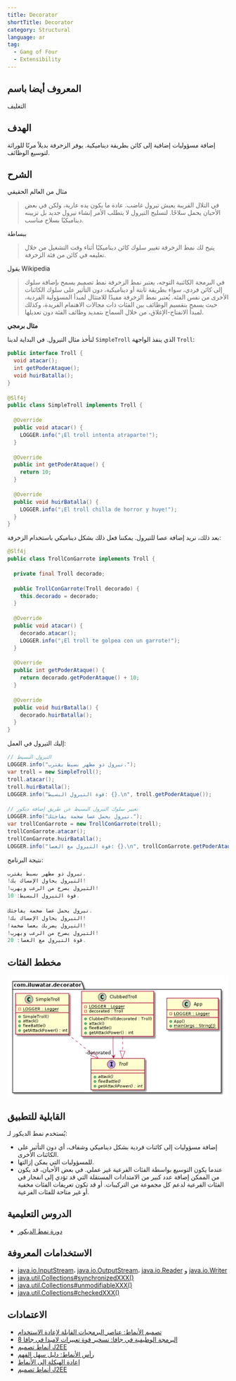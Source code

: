 ```yaml
---
title: Decorator
shortTitle: Decorator
category: Structural
language: ar
tag:
  - Gang of Four
  - Extensibility
---
```


## المعروف أيضا باسم

التغليف

## الهدف

إضافة مسؤوليات إضافية إلى كائن بطريقة ديناميكية. يوفر الزخرفة بديلاً مرنًا للوراثة لتوسيع الوظائف.

## الشرح

مثال من العالم الحقيقي

> في التلال القريبة يعيش تيرول غاضب. عادة ما يكون يده عارية، ولكن في بعض الأحيان يحمل سلاحًا. لتسليح التيرول لا يتطلب الأمر إنشاء تيرول جديد بل تزيينه ديناميكيًا بسلاح مناسب.

ببساطة

> يتيح لك نمط الزخرفة تغيير سلوك كائن ديناميكيًا أثناء وقت التشغيل من خلال تغليفه في كائن من فئة الزخرفة.

يقول Wikipedia

> في البرمجة الكائنية التوجه، يعتبر نمط الزخرفة نمط تصميم يسمح بإضافة سلوك إلى كائن فردي، سواء بطريقة ثابتة أو ديناميكية، دون التأثير على سلوك الكائنات الأخرى من نفس الفئة. يُعتبر نمط الزخرفة مفيدًا للامتثال لمبدأ المسؤولية الفردية، حيث يسمح بتقسيم الوظائف بين الفئات ذات مجالات الاهتمام الفريدة، وكذلك لمبدأ الانفتاح-الإغلاق، من خلال السماح بتمديد وظائف الفئة دون تعديلها.

**مثال برمجي**

لنأخذ مثال التيرول. في البداية لدينا `SimpleTroll` الذي ينفذ الواجهة `Troll`:


```java
public interface Troll {
  void atacar();
  int getPoderAtaque();
  void huirBatalla();
}

@Slf4j
public class SimpleTroll implements Troll {

  @Override
  public void atacar() {
    LOGGER.info("¡El troll intenta atraparte!");
  }

  @Override
  public int getPoderAtaque() {
    return 10;
  }

  @Override
  public void huirBatalla() {
    LOGGER.info("¡El troll chilla de horror y huye!");
  }
}
```

بعد ذلك، نريد إضافة عصا للتيرول. يمكننا فعل ذلك بشكل ديناميكي باستخدام الزخرفة:


```java
@Slf4j
public class TrollConGarrote implements Troll {

  private final Troll decorado;

  public TrollConGarrote(Troll decorado) {
    this.decorado = decorado;
  }

  @Override
  public void atacar() {
    decorado.atacar();
    LOGGER.info("¡El troll te golpea con un garrote!");
  }

  @Override
  public int getPoderAtaque() {
    return decorado.getPoderAtaque() + 10;
  }

  @Override
  public void huirBatalla() {
    decorado.huirBatalla();
  }
}
```

إليك التيرول في العمل:


```java
// التيرول البسيط
LOGGER.info("تيرول ذو مظهر بسيط يقترب.");
var troll = new SimpleTroll();
troll.atacar();
troll.huirBatalla();
LOGGER.info("قوة التيرول البسيط: {}.\n", troll.getPoderAtaque());

// تغيير سلوك التيرول البسيط عن طريق إضافة ديكور
LOGGER.info("تيرول يحمل عصا ضخمة يفاجئك.");
var trollConGarrote = new TrollConGarrote(troll);
trollConGarrote.atacar();
trollConGarrote.huirBatalla();
LOGGER.info("قوة التيرول مع العصا: {}.\n", trollConGarrote.getPoderAtaque());

```

نتيجة البرنامج:

```java
تيرول ذو مظهر بسيط يقترب.
!التيرول يحاول الإمساك بك!
!التيرول يصرخ من الرعب ويهرب!
قوة التيرول البسيط: 10.

تيرول يحمل عصا ضخمة يفاجئك.
!التيرول يحاول الإمساك بك!
!التيرول يضربك بعصا ضخمة!
!التيرول يصرخ من الرعب ويهرب!
قوة التيرول مع العصا: 20.

```

## مخطط الفئات

![alt text](./etc/decorator.urm.png "مخطط فئات نمط الديكور")

## القابلية للتطبيق

يُستخدم نمط الديكور لـ:

* إضافة مسؤوليات إلى كائنات فردية بشكل ديناميكي وشفاف، أي دون التأثير على الكائنات الأخرى.
* للمسؤوليات التي يمكن إزالتها.
* عندما يكون التوسيع بواسطة الفئات الفرعية غير عملي. في بعض الأحيان، قد يكون من الممكن إضافة عدد كبير من الامتدادات المستقلة التي قد تؤدي إلى انفجار في الفئات الفرعية لدعم كل مجموعة من التركيبات. أو قد تكون تعريفات الفئات مخفية أو غير متاحة للفئات الفرعية.

## الدروس التعليمية

* [دورة نمط الديكور](https://www.journaldev.com/1540/decorator-design-pattern-in-java-example)

## الاستخدامات المعروفة

* [java.io.InputStream](http://docs.oracle.com/javase/8/docs/api/java/io/InputStream.html)، [java.io.OutputStream](http://docs.oracle.com/javase/8/docs/api/java/io/OutputStream.html)،
  [java.io.Reader](http://docs.oracle.com/javase/8/docs/api/java/io/Reader.html)
  و [java.io.Writer](http://docs.oracle.com/javase/8/docs/api/java/io/Writer.html)
* [java.util.Collections#synchronizedXXX()](http://docs.oracle.com/javase/8/docs/api/java/util/Collections.html#synchronizedCollection-java.util.Collection-)
* [java.util.Collections#unmodifiableXXX()](http://docs.oracle.com/javase/8/docs/api/java/util/Collections.html#unmodifiableCollection-java.util.Collection-)
* [java.util.Collections#checkedXXX()](http://docs.oracle.com/javase/8/docs/api/java/util/Collections.html#checkedCollection-java.util.Collection-java.lang.Class-)

## الاعتمادات

* [تصميم الأنماط: عناصر البرمجيات القابلة لإعادة الاستخدام](https://www.amazon.com/gp/product/0201633612/ref=as_li_tl?ie=UTF8&camp=1789&creative=9325&creativeASIN=0201633612&linkCode=as2&tag=javadesignpat-20&linkId=675d49790ce11db99d90bde47f1aeb59)
* [البرمجة الوظيفية في جافا: تسخير قوة تعبيرات لامبدا في جافا 8](https://www.amazon.com/gp/product/1937785467/ref=as_li_tl?ie=UTF8&camp=1789&creative=9325&creativeASIN=1937785467&linkCode=as2&tag=javadesignpat-20&linkId=7e4e2fb7a141631491534255252fd08b)
* [أنماط تصميم J2EE](https://www.amazon.com/gp/product/0596004273/ref=as_li_tl?ie=UTF8&camp=1789&creative=9325&creativeASIN=0596004273&linkCode=as2&tag=javadesignpat-20&linkId=48d37c67fb3d845b802fa9b619ad8f31)
* [رأس الأنماط: دليل سهل الفهم](https://www.amazon.com/gp/product/0596007124/ref=as_li_tl?ie=UTF8&camp=1789&creative=9325&creativeASIN=0596007124&linkCode=as2&tag=javadesignpat-20&linkId=6b8b6eea86021af6c8e3cd3fc382cb5b)
* [إعادة الهيكلة إلى الأنماط](https://www.amazon.com/gp/product/0321213351/ref=as_li_tl?ie=UTF8&camp=1789&creative=9325&creativeASIN=0321213351&linkCode=as2&tag=javadesignpat-20&linkId=2a76fcb387234bc71b1c61150b3cc3a7)
* [أنماط تصميم J2EE](https://www.amazon.com/gp/product/0596004273/ref=as_li_tl?ie=UTF8&camp=1789&creative=9325&creativeASIN=0596004273&linkCode=as2&tag=javadesignpat-20&linkId=f27d2644fbe5026ea448791a8ad09c94)
